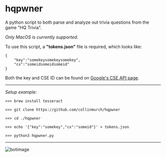 # hqpwner

A python script to both parse and analyze out trivia questions from the game "HQ Trivia".

*Only MacOS is currently supported.*

To use this script, a **"tokens.json"** file is required, which looks like:
```
{
    "key":"somekeysomekeysomekey",
    "cx":"someidsomeidsomeid"
}
```

Both the key and CSE ID can be found on [Google's CSE API page](https://developers.google.com/custom-search/json-api/v1/overview).

---
*Setup example:*

```
>>> brew install tesseract

>>> git clone https://github.com/collinmurch/hqpwner

>>> cd ./hqpwner

>>> echo '{"key":"somekey","cx":"someid"}' > tokens.json

>>> python3 hqpwner.py
```
---
![botimage](https://i.imgur.com/Ty0RZH4.png)

